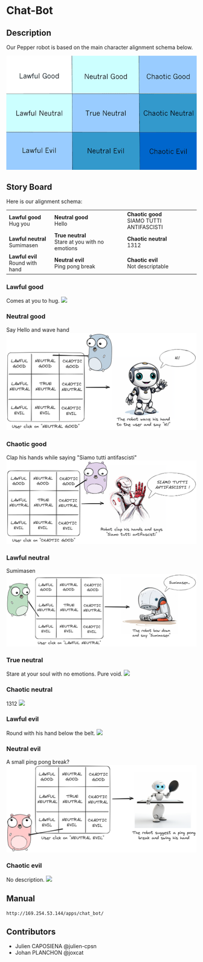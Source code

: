 # Chat-Bot

## Description

Our Pepper robot is based on the main character alignment schema below.

![Main character alignment](images/main_character_alignment.png)

## Story Board

Here is our alignment schema:

<table>
    <tr>
        <td>
            <b>Lawful good</b><br>
            Hug you
        </td>
        <td>
            <b>Neutral good</b><br>
            Hello
        </td>
        <td>
            <b>Chaotic good</b><br>
            SIAMO TUTTI ANTIFASCISTI
        </td>
    </tr>
    <tr>
        <td>
            <b>Lawful neutral</b><br>
            Sumimasen
        </td>
        <td>
            <b>True neutral</b><br>
            Stare at you with no emotions
        </td>
        <td>
            <b>Chaotic neutral</b><br>
            1312
        </td>
    </tr>
    <tr>
        <td>
            <b>Lawful evil</b><br>
            Round with hand
        </td>
        <td>
            <b>Neutral evil</b><br>
            Ping pong break
        </td>
        <td>
            <b>Chaotic evil</b><br>
            Not descriptable
        </td>
    </tr>
</table>

### Lawful good

Comes at you to hug.
![](images/lawful-good.png)

### Neutral good

Say Hello and wave hand
![](images/neutral-good.png)

### Chaotic good

Clap his hands while saying "Siamo tutti antifascisti"
![](./images/chaotic-good.png)

### Lawful neutral

Sumimasen
![](images/lawful-neutral.png)

### True neutral

Stare at your soul with no emotions. Pure void.
![](images/true-neutral.png)

### Chaotic neutral

1312
![](images/chaotic-neutral.png)

### Lawful evil

Round with his hand below the belt.
![](images/lawful-evil.png)

### Neutral evil

A small ping pong break?
![](images/neutral-evil.png)

### Chaotic evil

No description.
![](images/chaotic-evil.png)

## Manual

```
http://169.254.53.144/apps/chat_bot/
```

## Contributors

- Julien CAPOSIENA @julien-cpsn
- Johan PLANCHON @joxcat